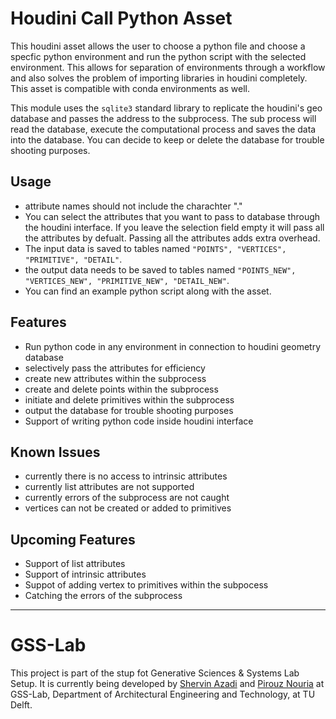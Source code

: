 # Houdini Call Python Asset

This houdini asset allows the user to choose a python file and choose a specfic python environment and run the python script with the selected environment. This allows for separation of environments through a workflow and also solves the problem of importing libraries in houdini completely. This asset is compatible with conda environments as well.

This module uses the `sqlite3` standard library to replicate the houdini's geo database and passes the address to the subprocess. The sub process will read the database, execute the computational process and saves the data into the database. You can decide to keep or delete the database for trouble shooting purposes.

## Usage

- attribute names should not include the charachter "\."
- You can select the attributes that you want to pass to database through the houdini interface. If you leave the selection field empty it will pass all the attributes by defualt. Passing all the attributes adds extra overhead.
- The input data is saved to tables named `"POINTS", "VERTICES", "PRIMITIVE", "DETAIL"`.
- the output data needs to be saved to tables named `"POINTS_NEW", "VERTICES_NEW", "PRIMITIVE_NEW", "DETAIL_NEW"`.
- You can find an example python script along with the asset.

## Features

- Run python code in any environment in connection to houdini geometry database
- selectively pass the attributes for efficiency
- create new attributes within the subprocess
- create and delete points within the subprocess
- initiate and delete primitives within the subprocess
- output the database for trouble shooting purposes
- Support of writing python code inside houdini interface

## Known Issues

- currently there is no access to intrinsic attributes
- currently list attributes are not supported
- currently errors of the subprocess are not caught
- vertices can not be created or added to primitives

## Upcoming Features

- Support of list attributes
- Support of intrinsic attributes
- Suppot of adding vertex to primitives within the subpocess
- Catching the errors of the subprocess

---

# GSS-Lab

This project is part of the stup fot Generative Sciences & Systems Lab Setup. It is currently being developed by [Shervin Azadi](https://github.com/shervinazadi) and [Pirouz Nouria](https://github.com/Pirouz-Nourian) at GSS-Lab, Department of Architectural Engineering and Technology, at TU Delft.
